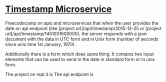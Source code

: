 
# [Timestamp Microservice](https://www.freecodecamp.org/learn/apis-and-microservices/apis-and-microservices-projects/timestamp-microservice)

Freecodecamp on apis and microservices that when the user provides the date on api endpoint (like [project url]/api/timestamp/2015-12-25 or [project url]/api/timestamp/1451001600000), the server responds with a json document with the data in UTC form and in Unix form (number of seconds since unix time 1st January, 1970).

Additionally there is a form which does same thing. It contains two input elements that can be used to send in the date in standard form or in unix form.

The project on repl.it is []()
The api endpoint is []()